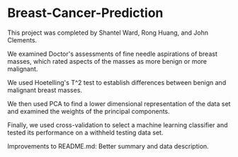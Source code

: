 # Breast-Cancer-Prediction

This project was completed by Shantel Ward, Rong Huang, and John Clements. 

We examined Doctor's assessments of fine needle aspirations of breast masses, which rated aspects of the masses as more benign or more malignant. 

We used Hoetelling's T^2 test to establish differences between benign and malignant breast masses. 

We then used PCA to find a lower dimensional representation of the data set and examined the weights of the principal components.

Finally, we used cross-validation to select a machine learning classifier and tested its performance on a withheld testing data set.

Improvements to README.md: Better summary and data description.
